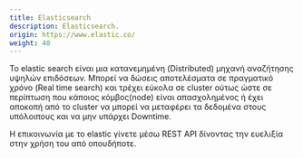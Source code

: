 ```yaml
---
title: Elasticsearch
description: Elasticsearch.
origin: https://www.elastic.co/
weight: 40
---
```

Το elastic search είναι μια κατανεμημένη (Distributed) μηχανή αναζήτησης υψηλών επιδόσεων. Μπορεί να δώσεις αποτελέσματα σε πραγματικό χρόνο (Real time search) και τρέχει εύκολα σε cluster ούτως ώστε σε περίπτωση που κάποιος κόμβος(node) είναι απασχολημένος ή έχει αποκοπή από το cluster να μπορεί να μεταφέρει τα δεδομένα στους υπόλοιπους και να μην υπάρχει Downtime. 

Η επικοινωνία με το elastic γίνετε μέσω REST API δίνοντας την ευελιξία στην χρήση του από οπουδήποτε.  
